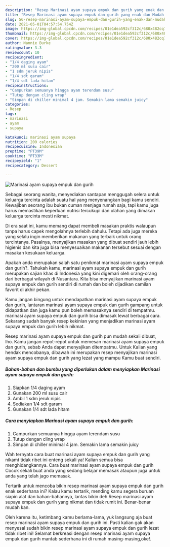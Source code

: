 ```yaml
---
description: "Resep Marinasi ayam supaya empuk dan gurih yang enak dan Mudah Dibuat"
title: "Resep Marinasi ayam supaya empuk dan gurih yang enak dan Mudah Dibuat"
slug: 56-resep-marinasi-ayam-supaya-empuk-dan-gurih-yang-enak-dan-mudah-dibuat
date: 2021-05-01T04:57:54.754Z
image: https://img-global.cpcdn.com/recipes/01e1dea592cf312c/680x482cq70/marinasi-ayam-supaya-empuk-dan-gurih-foto-resep-utama.jpg
thumbnail: https://img-global.cpcdn.com/recipes/01e1dea592cf312c/680x482cq70/marinasi-ayam-supaya-empuk-dan-gurih-foto-resep-utama.jpg
cover: https://img-global.cpcdn.com/recipes/01e1dea592cf312c/680x482cq70/marinasi-ayam-supaya-empuk-dan-gurih-foto-resep-utama.jpg
author: Nannie Burke
ratingvalue: 3.3
reviewcount: 10
recipeingredient:
- "1/4 daging ayam"
- "200 ml susu cair"
- "1 sdm jeruk nipis"
- "1/4 sdt garam"
- "1/4 sdt lada hitam"
recipeinstructions:
- "Campurkan semuanya hingga ayam terendam susu"
- "Tutup dengan cling wrap"
- "Simpan di chiller minimal 4 jam. Semakin lama semakin juicy"
categories:
- Resep
tags:
- marinasi
- ayam
- supaya

katakunci: marinasi ayam supaya 
nutrition: 200 calories
recipecuisine: Indonesian
preptime: "PT39M"
cooktime: "PT33M"
recipeyield: "1"
recipecategory: Dessert

---
```



![Marinasi ayam supaya empuk dan gurih](https://img-global.cpcdn.com/recipes/01e1dea592cf312c/680x482cq70/marinasi-ayam-supaya-empuk-dan-gurih-foto-resep-utama.jpg)

Sebagai seorang wanita, menyediakan santapan menggugah selera untuk keluarga tercinta adalah suatu hal yang menyenangkan bagi kamu sendiri. Kewajiban seorang ibu bukan cuman menjaga rumah saja, tapi kamu juga harus memastikan keperluan nutrisi tercukupi dan olahan yang dimakan keluarga tercinta mesti nikmat.

Di era  saat ini, kamu memang dapat membeli masakan praktis walaupun tanpa harus capek mengolahnya terlebih dahulu. Tetapi ada juga mereka yang selalu ingin memberikan makanan yang terbaik untuk orang tercintanya. Pasalnya, menyajikan masakan yang dibuat sendiri jauh lebih higienis dan kita juga bisa menyesuaikan makanan tersebut sesuai dengan masakan kesukaan keluarga. 



Apakah anda merupakan salah satu penikmat marinasi ayam supaya empuk dan gurih?. Tahukah kamu, marinasi ayam supaya empuk dan gurih merupakan sajian khas di Indonesia yang kini digemari oleh orang-orang dari berbagai wilayah di Nusantara. Kita bisa menyajikan marinasi ayam supaya empuk dan gurih sendiri di rumah dan boleh dijadikan camilan favorit di akhir pekan.

Kamu jangan bingung untuk mendapatkan marinasi ayam supaya empuk dan gurih, lantaran marinasi ayam supaya empuk dan gurih gampang untuk didapatkan dan juga kamu pun boleh memasaknya sendiri di tempatmu. marinasi ayam supaya empuk dan gurih bisa dimasak lewat berbagai cara. Sekarang sudah banyak resep kekinian yang menjadikan marinasi ayam supaya empuk dan gurih lebih nikmat.

Resep marinasi ayam supaya empuk dan gurih pun mudah sekali dibuat, lho. Kamu jangan repot-repot untuk memesan marinasi ayam supaya empuk dan gurih, sebab Anda dapat menyajikan ditempatmu. Untuk Kalian yang hendak mencobanya, dibawah ini merupakan resep menyajikan marinasi ayam supaya empuk dan gurih yang lezat yang mampu Kamu buat sendiri.

<!--inarticleads1-->

##### Bahan-bahan dan bumbu yang diperlukan dalam menyiapkan Marinasi ayam supaya empuk dan gurih:

1. Siapkan 1/4 daging ayam
1. Gunakan 200 ml susu cair
1. Ambil 1 sdm jeruk nipis
1. Sediakan 1/4 sdt garam
1. Gunakan 1/4 sdt lada hitam




<!--inarticleads2-->

##### Cara menyiapkan Marinasi ayam supaya empuk dan gurih:

1. Campurkan semuanya hingga ayam terendam susu
1. Tutup dengan cling wrap
1. Simpan di chiller minimal 4 jam. Semakin lama semakin juicy




Wah ternyata cara buat marinasi ayam supaya empuk dan gurih yang nikamt tidak ribet ini enteng sekali ya! Kalian semua bisa menghidangkannya. Cara buat marinasi ayam supaya empuk dan gurih Cocok sekali buat anda yang sedang belajar memasak ataupun juga untuk anda yang telah jago memasak.

Tertarik untuk mencoba bikin resep marinasi ayam supaya empuk dan gurih enak sederhana ini? Kalau kamu tertarik, mending kamu segera buruan siapin alat dan bahan-bahannya, lantas bikin deh Resep marinasi ayam supaya empuk dan gurih yang nikmat dan tidak rumit ini. Benar-benar mudah kan. 

Oleh karena itu, ketimbang kamu berlama-lama, yuk langsung aja buat resep marinasi ayam supaya empuk dan gurih ini. Pasti kalian gak akan menyesal sudah bikin resep marinasi ayam supaya empuk dan gurih lezat tidak ribet ini! Selamat berkreasi dengan resep marinasi ayam supaya empuk dan gurih mantab sederhana ini di rumah masing-masing,oke!.

